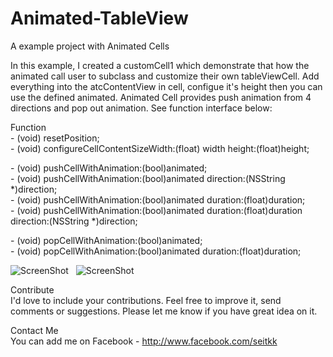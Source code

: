 Animated-TableView
==================

A example project with Animated Cells

In this example, I created a customCell1 which demonstrate that how the animated call user to subclass and customize their own tableViewCell. Add everything into the atcContentView in cell, configue it's height then you can use the defined animated. Animated Cell provides push animation from 4 directions and pop out animation. See function interface below:

Function  
\- (void) resetPosition;  
\- (void) configureCellContentSizeWidth:(float) width height:(float)height;  
  
\- (void) pushCellWithAnimation:(bool)animated;  
\- (void) pushCellWithAnimation:(bool)animated direction:(NSString *)direction;  
\- (void) pushCellWithAnimation:(bool)animated duration:(float)duration;  
\- (void) pushCellWithAnimation:(bool)animated duration:(float)duration direction:(NSString *)direction;  
  
\- (void) popCellWithAnimation:(bool)animated;  
\- (void) popCellWithAnimation:(bool)animated duration:(float)duration;

![ScreenShot](https://github.com/Seitk/Animated-TableView/blob/master/Animated%20Table/screenshot1.png?raw=true) &nbsp; ![ScreenShot](https://github.com/Seitk/Animated-TableView/blob/master/Animated%20Table/screenshot2.png?raw=true)

Contribute  
I'd love to include your contributions. Feel free to improve it, send comments or suggestions. Please let me know if you have great idea on it.

Contact Me  
You can add me on Facebook - http://www.facebook.com/seitkk
